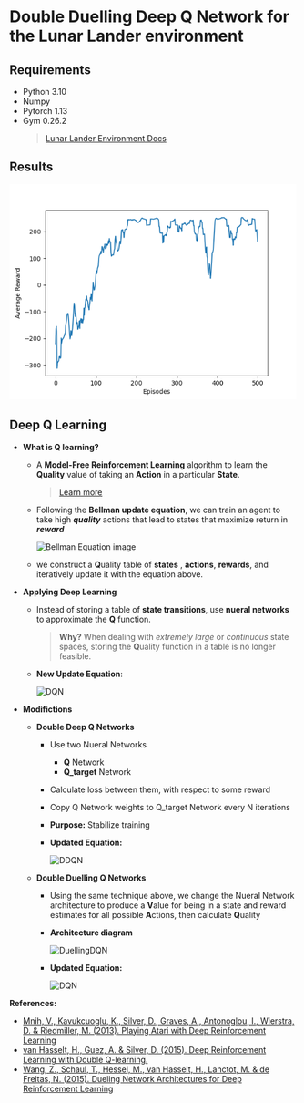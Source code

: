 # Double Duelling Deep Q Network for the Lunar Lander environment

## **Requirements**

- Python 3.10
- Numpy
- Pytorch 1.13
- Gym 0.26.2
  > [Lunar Lander Environment Docs](https://www.gymlibrary.dev/environments/box2d/lunar_lander/)

## **Results**

![graphimg](result.png)

## **Deep Q Learning**

- **What is Q learning?**

  - A **Model-Free Reinforcement Learning** algorithm to learn the **Quality** value of taking an **Action** in a particular **State**.

    > [Learn more](https://en.wikipedia.org/wiki/Q-learning)

  - Following the **Bellman update equation**, we can train an agent to take high _**quality**_ actions that lead to states that maximize return in _**reward**_

    ![Bellman Equation image](https://i.gyazo.com/8f8d8ba0a9dfc15478a940834902327c.png)

  - we construct a **Q**uality table of **states** , **actions**, **rewards**, and iteratively update it with the equation above.

- **Applying Deep Learning**

  - Instead of storing a table of **state transitions**, use **nueral networks** to approximate the **Q** function.
    > **Why?** When dealing with _extremely large_ or _continuous_ state spaces, storing the **Q**uality function in a table is no longer feasible.
  - **New Update Equation**:

    ![DQN](https://i.gyazo.com/5b4d3783e1812288b4af6822cbaa10c8.png)

- **Modifictions**

  - **Double Deep Q Networks**

    - Use two Nueral Networks
      - **Q** Network
      - **Q_target** Network
    - Calculate loss between them, with respect to some reward
    - Copy Q Network weights to Q_target Network every N iterations
    - **Purpose:** Stabilize training
    - **Updated Equation:**

      ![DDQN](https://i.gyazo.com/f96d4235aacd5486ea24b73e8f446a10.png)

  - **Double Duelling Q Networks**

    - Using the same technique above, we change the Nueral Network architecture to produce a **V**alue for being in a state and reward estimates for all possible **A**ctions, then calculate **Q**uality
    - **Architecture diagram**

      ![DuellingDQN](https://i.gyazo.com/ae7dd07b5da3b785e5692aeae076b300.png)

    - **Updated Equation:**

      ![DQN](https://i.gyazo.com/c5e5307d7d35a8040cfd71cedbbc9a0a.png)

**References:**

- [Mnih, V., Kavukcuoglu, K., Silver, D., Graves, A., Antonoglou, I., Wierstra, D. & Riedmiller, M. (2013). Playing Atari with Deep Reinforcement Learning](https://arxiv.org/pdf/1312.5602.pdf)
- [van Hasselt, H., Guez, A. & Silver, D. (2015). Deep Reinforcement Learning with Double Q-learning.](https://arxiv.org/pdf/1509.06461.pdf)
- [Wang, Z., Schaul, T., Hessel, M., van Hasselt, H., Lanctot, M. & de Freitas, N. (2015). Dueling Network Architectures for Deep Reinforcement Learning](https://arxiv.org/pdf/1511.06581.pdf)
